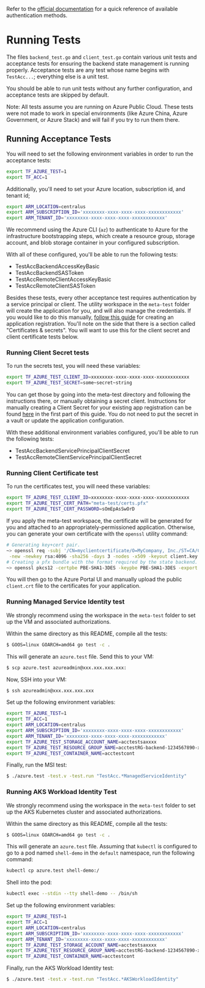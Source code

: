 Refer to the [official documentation](https://opentofu.org/docs/language/settings/backends/azurerm/) for a quick reference of available authentication methods.

# Running Tests

The files `backend_test.go` and `client_test.go` contain various unit tests and acceptance tests for ensuring the backend state management is running properly. Acceptance tests are any test whose name begins with `TestAcc...`; everything else is a unit test.

You should be able to run unit tests without any further configuration, and acceptance tests are skipped by default.

Note: All tests assume you are running on Azure Public Cloud. These tests were not made to work in special environments (like Azure China, Azure Government, or Azure Stack) and will fail if you try to run them there.

## Running Acceptance Tests

You will need to set the following environment variables in order to run the acceptance tests:

```bash
export TF_AZURE_TEST=1
export TF_ACC=1
```

Additionally, you'll need to set your Azure location, subscription id, and tenant id;

```bash
export ARM_LOCATION=centralus
export ARM_SUBSCRIPTION_ID='xxxxxxxx-xxxx-xxxx-xxxx-xxxxxxxxxxxx'
export ARM_TENANT_ID='xxxxxxxx-xxxx-xxxx-xxxx-xxxxxxxxxxxx'
```

We recommend using the Azure CLI (`az`) to authenticate to Azure for the infrastructure bootstrapping steps, which create a resource group, storage account, and blob storage container in your configured subscription.

With all of these configured, you'll be able to run the following tests:
- TestAccBackendAccessKeyBasic
- TestAccBackendSASToken
- TestAccRemoteClientAccessKeyBasic
- TestAccRemoteClientSASToken

Besides these tests, every other acceptance test requires authentication by a service principal or client. The utility workspace in the `meta-test` folder will create the application for you, and will also manage the credentials. If you would like to do this manually, [follow this guide](https://learn.microsoft.com/en-us/entra/identity-platform/quickstart-register-app) for creating an application registration. You'll note on the side that there is a section called "Certificates & secrets". You will want to use this for the client secret and client certificate tests below.

### Running Client Secret tests

To run the secrets test, you will need these variables:

```bash
export TF_AZURE_TEST_CLIENT_ID=xxxxxxxx-xxxx-xxxx-xxxx-xxxxxxxxxxxx
export TF_AZURE_TEST_SECRET=some~secret~string
```

You can get those by going into the meta-test directory and following the instructions there, or manually obtaining a secret client. Instructions for manually creating a Client Secret for your existing app registration can be found [here](https://learn.microsoft.com/en-us/azure/industry/training-services/microsoft-community-training/public-preview-version/frequently-asked-questions/generate-new-clientsecret-link-to-key-vault#check-and-update-client-secret-expiration-date) in the first part of this guide. You do not need to put the secret in a vault or update the application configuration.

With these additional environment variables configured, you'll be able to run the following tests:
- TestAccBackendServicePrincipalClientSecret
- TestAccRemoteClientServicePrincipalClientSecret

### Running Client Certificate test

To run the certificates test, you will need these variables:

```bash
export TF_AZURE_TEST_CLIENT_ID=xxxxxxxx-xxxx-xxxx-xxxx-xxxxxxxxxxxx
export TF_AZURE_TEST_CERT_PATH="meta-test/certs.pfx"
export TF_AZURE_TEST_CERT_PASSWORD=sOmEpAsSwOrD
```

If you apply the meta-test workspace, the certificate will be generated for you and attached to an appropriately-permissioned application. Otherwise, you can generate your own certificate with the `openssl` utility command:

```bash
# Generating key+cert pair.
~> openssl req -subj '/CN=myclientcertificate/O=MyCompany, Inc./ST=CA/C=US' \
 -new -newkey rsa:4096 -sha256 -days 3 -nodes -x509 -keyout client.key -out client.crt
# Creating a pfx bundle with the format required by the state backend.
~> openssl pkcs12 -certpbe PBE-SHA1-3DES -keypbe PBE-SHA1-3DES -export -macalg sha1 -password "pass:" -out client.pfx -inkey client.key -in client.crt
```

You will then go to the Azure Portal UI and manually upload the public `client.crt` file to the certificates for your application.

### Running Managed Service Identity test

We strongly recommend using the workspace in the `meta-test` folder to set up the VM and associated authorizations.

Within the same directory as this README, compile all the tests:

```bash
$ GOOS=linux GOARCH=amd64 go test -c .
```

This will generate an `azure.test` file. Send this to your VM:

```bash
$ scp azure.test azureadmin@xxx.xxx.xxx.xxx:
```

Now, SSH into your VM:

```bash
$ ssh azureadmin@xxx.xxx.xxx.xxx
```

Set up the following environment variables:

```bash
export TF_AZURE_TEST=1
export TF_ACC=1
export ARM_LOCATION=centralus
export ARM_SUBSCRIPTION_ID='xxxxxxxx-xxxx-xxxx-xxxx-xxxxxxxxxxxx'
export ARM_TENANT_ID='xxxxxxxx-xxxx-xxxx-xxxx-xxxxxxxxxxxx'
export TF_AZURE_TEST_STORAGE_ACCOUNT_NAME=acctestsaxxxx
export TF_AZURE_TEST_RESOURCE_GROUP_NAME=acctestRG-backend-1234567890-xxxx
export TF_AZURE_TEST_CONTAINER_NAME=acctestcont
```

Finally, run the MSI test:

```bash
$ ./azure.test -test.v -test.run "TestAcc.*ManagedServiceIdentity"
```

### Running AKS Workload Identity Test

We strongly recommend using the workspace in the `meta-test` folder to set up the AKS Kubernetes cluster and associated authorizations.

Within the same directory as this README, compile all the tests:

```bash
$ GOOS=linux GOARCH=amd64 go test -c .
```

This will generate an `azure.test` file. Assuming that `kubectl` is configured to go to a pod named `shell-demo` in the `default` namespace, run the following command:

```bash
kubectl cp azure.test shell-demo:/
```

Shell into the pod:

```bash
kubectl exec --stdin --tty shell-demo -- /bin/sh
```

Set up the following environment variables:

```bash
export TF_AZURE_TEST=1
export TF_ACC=1
export ARM_LOCATION=centralus
export ARM_SUBSCRIPTION_ID='xxxxxxxx-xxxx-xxxx-xxxx-xxxxxxxxxxxx'
export ARM_TENANT_ID='xxxxxxxx-xxxx-xxxx-xxxx-xxxxxxxxxxxx'
export TF_AZURE_TEST_STORAGE_ACCOUNT_NAME=acctestsaxxxx
export TF_AZURE_TEST_RESOURCE_GROUP_NAME=acctestRG-backend-1234567890-xxxx
export TF_AZURE_TEST_CONTAINER_NAME=acctestcont
```

Finally, run the AKS Workload Identity test:

```bash
$ ./azure.test -test.v -test.run "TestAcc.*AKSWorkloadIdentity"
```
